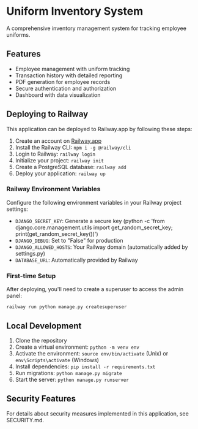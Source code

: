 # Uniform Inventory System

A comprehensive inventory management system for tracking employee uniforms.

## Features

- Employee management with uniform tracking
- Transaction history with detailed reporting
- PDF generation for employee records
- Secure authentication and authorization
- Dashboard with data visualization

## Deploying to Railway

This application can be deployed to Railway.app by following these steps:

1. Create an account on [Railway.app](https://railway.app/)
2. Install the Railway CLI: `npm i -g @railway/cli`
3. Login to Railway: `railway login`
4. Initialize your project: `railway init`
5. Create a PostgreSQL database: `railway add`
6. Deploy your application: `railway up`

### Railway Environment Variables

Configure the following environment variables in your Railway project settings:

- `DJANGO_SECRET_KEY`: Generate a secure key (python -c 'from django.core.management.utils import get_random_secret_key; print(get_random_secret_key())')
- `DJANGO_DEBUG`: Set to "False" for production
- `DJANGO_ALLOWED_HOSTS`: Your Railway domain (automatically added by settings.py)
- `DATABASE_URL`: Automatically provided by Railway

### First-time Setup

After deploying, you'll need to create a superuser to access the admin panel:

```
railway run python manage.py createsuperuser
```

## Local Development

1. Clone the repository
2. Create a virtual environment: `python -m venv env`
3. Activate the environment: `source env/bin/activate` (Unix) or `env\Scripts\activate` (Windows)
4. Install dependencies: `pip install -r requirements.txt`
5. Run migrations: `python manage.py migrate`
6. Start the server: `python manage.py runserver`

## Security Features

For details about security measures implemented in this application, see SECURITY.md.
